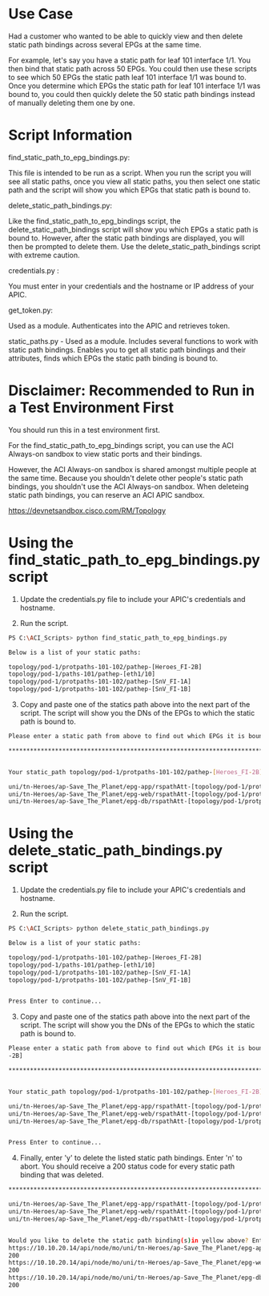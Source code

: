 # Use Case
Had a customer who wanted to be able to quickly view and then delete static path bindings across several EPGs at the same time. 

For example, let's say you have a static path for leaf 101 interface 1/1. You then bind that static path across 50 EPGs. You could then use these scripts to see which 50 EPGs the static path leaf 101 interface 1/1 was bound to. Once you determine which EPGs the static path for leaf 101 interface 1/1 was bound to, you could then quickly delete the 50 static path bindings instead of manually deleting them one by one.


# Script Information

find_static_path_to_epg_bindings.py:

 This file is intended to be run as a script. When you run the script you will see all static paths, once you view all static paths, you then select one static path and the script will show you which EPGs that static path is bound to.

delete_static_path_bindings.py:

 Like the find_static_path_to_epg_bindings script, the delete_static_path_bindings script will show you which EPGs a static path is bound to. However, after the static path bindings are displayed, you will then be prompted to delete them. Use the delete_static_path_bindings script with extreme caution. 

credentials.py :

 You must enter in your credentials and the hostname or IP address of your APIC. 

get_token.py:

 Used as a module. Authenticates into the APIC and retrieves token.

static_paths.py - Used as a module. Includes several functions to work with static path bindings. Enables you to get all static path bindings and their attributes, finds which EPGs the static path binding is bound to.


# Disclaimer: Recommended to Run in a Test Environment First
You should run this in a test environment first. 

For the find_static_path_to_epg_bindings script, you can use the ACI Always-on sandbox to view static ports and their bindings. 

However, the ACI Always-on sandbox is shared amongst multiple people at the same time. Because you shouldn't delete other people's static path bindings, you shouldn't use the ACI Always-on sandbox. When deleteing static path bindings, you can reserve an ACI APIC sandbox. 

https://devnetsandbox.cisco.com/RM/Topology 

# Using the find_static_path_to_epg_bindings.py script

1. Update the credentials.py file to include your APIC's credentials and hostname. 

2. Run the script. 

```bash
PS C:\ACI_Scripts> python find_static_path_to_epg_bindings.py

Below is a list of your static paths:

topology/pod-1/protpaths-101-102/pathep-[Heroes_FI-2B]
topology/pod-1/paths-101/pathep-[eth1/10]
topology/pod-1/protpaths-101-102/pathep-[SnV_FI-1A]
topology/pod-1/protpaths-101-102/pathep-[SnV_FI-1B]
```

3. Copy and paste one of the statics path above into the next part of the script. The script will show you the DNs of the EPGs to which the static path is bound to.

```bash
Please enter a static path from above to find out which EPGs it is bound to: topology/pod-1/protpaths-101-102/pathep-[Heroes_FI-2B]

****************************************************************************************************


Your static_path topology/pod-1/protpaths-101-102/pathep-[Heroes_FI-2B] is bound at the following EPGs:

uni/tn-Heroes/ap-Save_The_Planet/epg-app/rspathAtt-[topology/pod-1/protpaths-101-102/pathep-[Heroes_FI-2B]]
uni/tn-Heroes/ap-Save_The_Planet/epg-web/rspathAtt-[topology/pod-1/protpaths-101-102/pathep-[Heroes_FI-2B]]
uni/tn-Heroes/ap-Save_The_Planet/epg-db/rspathAtt-[topology/pod-1/protpaths-101-102/pathep-[Heroes_FI-2B]]
```

# Using the delete_static_path_bindings.py script

1. Update the credentials.py file to include your APIC's credentials and hostname. 

2. Run the script. 

```bash
PS C:\ACI_Scripts> python delete_static_path_bindings.py

Below is a list of your static paths:

topology/pod-1/protpaths-101-102/pathep-[Heroes_FI-2B]
topology/pod-1/paths-101/pathep-[eth1/10]
topology/pod-1/protpaths-101-102/pathep-[SnV_FI-1A]
topology/pod-1/protpaths-101-102/pathep-[SnV_FI-1B]


Press Enter to continue...
```

3. Copy and paste one of the statics path above into the next part of the script. The script will show you the DNs of the EPGs to which the static path is bound to.

```bash
Please enter a static path from above to find out which EPGs it is bound to: topology/pod-1/protpaths-101-102/pathep-[Heroes_FI
-2B]

****************************************************************************************************


Your static_path topology/pod-1/protpaths-101-102/pathep-[Heroes_FI-2B] is bound at the following EPGs:

uni/tn-Heroes/ap-Save_The_Planet/epg-app/rspathAtt-[topology/pod-1/protpaths-101-102/pathep-[Heroes_FI-2B]]
uni/tn-Heroes/ap-Save_The_Planet/epg-web/rspathAtt-[topology/pod-1/protpaths-101-102/pathep-[Heroes_FI-2B]]
uni/tn-Heroes/ap-Save_The_Planet/epg-db/rspathAtt-[topology/pod-1/protpaths-101-102/pathep-[Heroes_FI-2B]]


Press Enter to continue...
```

4. Finally, enter 'y' to delete the listed static path bindings. Enter 'n' to abort. You should receive a 200 status code for every static path binding that was deleted. 


```bash
****************************************************************************************************

uni/tn-Heroes/ap-Save_The_Planet/epg-app/rspathAtt-[topology/pod-1/protpaths-101-102/pathep-[Heroes_FI-2B]]
uni/tn-Heroes/ap-Save_The_Planet/epg-web/rspathAtt-[topology/pod-1/protpaths-101-102/pathep-[Heroes_FI-2B]]
uni/tn-Heroes/ap-Save_The_Planet/epg-db/rspathAtt-[topology/pod-1/protpaths-101-102/pathep-[Heroes_FI-2B]]


Would you like to delete the static path binding(s)in yellow above? Enter 'y' to delete the static path bindings. Enter 'n' to abort [y/n]: y
https://10.10.20.14/api/node/mo/uni/tn-Heroes/ap-Save_The_Planet/epg-app/rspathAtt-[topology/pod-1/protpaths-101-102/pathep-[Heroes_FI-2B]].json
200
https://10.10.20.14/api/node/mo/uni/tn-Heroes/ap-Save_The_Planet/epg-web/rspathAtt-[topology/pod-1/protpaths-101-102/pathep-[Heroes_FI-2B]].json
200
https://10.10.20.14/api/node/mo/uni/tn-Heroes/ap-Save_The_Planet/epg-db/rspathAtt-[topology/pod-1/protpaths-101-102/pathep-[Heroes_FI-2B]].json
200
```
